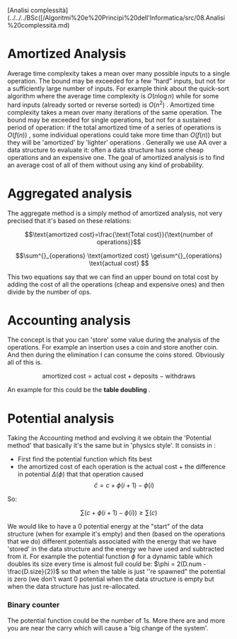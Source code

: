 [Analisi complessità](../../../BSc([/Algoritmi%20e%20Principi%20dell'Informatica/src/08.Analisi%20complessità.md) 
# Amortized Analysis

Average time complexity takes a mean over many possible inputs to a single operation. The bound may be exceeded for a few “hard” inputs, but not for a sufficiently large number of inputs. For example think about the quick-sort algorithm where the average time complexity is $O( n \log {n})$ while for some hard inputs (already sorted or reverse sorted) is $O(n^2)$ . 
Amortized time complexity takes a mean over many iterations of the same operation. The bound may be exceeded for single operations, but not for a sustained period of operation: if the total amortized time of a series of operations is $O(f(n))$ , some individual operations could take more time than $O(f(n))$ but they will be 'amortized' by 'lighter' operations .
Generally we use AA over a data structure to evaluate it: often a data structure has some cheap operations and an expensive one. The goal of amortized analysis is to find an average cost of all of them without using any kind of probability. 

# Aggregated analysis 

The aggregate method is a simply method of amortized analysis, not very precised that it's based on these relations:

$$\text{amortized cost}=\frac{\text{Total cost}}{\text{number of operations}}$$

$$\sum^{}_{operations} \text{amortized cost} \ge\sum^{}_{operations} \text{actual cost} $$

This two equations say that we can find an upper bound on total cost by adding the cost of all the operations (cheap and expensive ones) and then divide by the number of ops. 

# Accounting analysis 

The concept is that you can 'store' some value during the analysis of the operations. For example an insertion uses a coin and store another coin. And then during the elimination I can consume the coins stored. Obviously all of this is. 

$$\text{amortized cost} = \text{actual cost} + \text{deposits}-\text{withdraws}$$

An example for this could be the **table doubling** .


# Potential analysis

Taking the Accounting method and evolving it we obtain the 'Potential method' that basically it's the same but in 'physics style'.
It consists in :

- First find the potential function which fits best 
- the amortized cost of each operation is the actual cost + the difference in potential $\Delta ( \phi)$  that that operation caused
$$\hat c = c + \phi(i+1)-\phi(i)$$

So: 

$$\sum \left ( c + \phi(i+1)-\phi(i) \right ) \ge \sum \left ( c \right )$$


We would like to have a 0 potential energy at the "start" of the data structure (when for example it's empty) and then (based on the operations that we do) different potentials associated with the energy that we have 'stored' in the data structure and the energy we have used and subtracted from it. 
For example the potential function $\phi$ for a dynamic table which doubles its size every time is almost full could be: $\phi = 2(D.num - \frac{D.size}{2})$ so that when the table is just ''re spawned" the potential is zero (we don't want $0$ potential when the data structure is empty but when the data structure has just re-allocated.  

### Binary counter 

The potential function could be the number of 1s. More there are and more you are near the carry which will cause a 'big change of the system'. 
